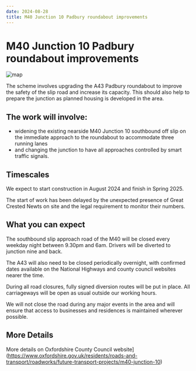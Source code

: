```yaml
---
date: 2024-08-28
title: M40 Junction 10 Padbury roundabout improvements
---
```


# M40 Junction 10 Padbury roundabout improvements


![map](https://www.oxfordshire.gov.uk/sites/default/files/styles/occ_scale_747/public/image/M40Junction10Padburyroundabout.png)


The scheme involves upgrading the A43 Padbury roundabout to improve
the safety of the slip road and increase its capacity. This should
also help to prepare the junction as planned housing is developed in
the area.

## The work will involve:

 *  widening the existing nearside M40 Junction 10 southbound off slip on the immediate approach to the roundabout to accommodate three running lanes
 *  and changing the junction to have all approaches controlled by smart traffic signals.


## Timescales

We expect to start construction in August 2024 and finish in Spring 2025.

The start of work has been delayed by the unexpected presence of Great Crested Newts on site and the legal requirement to monitor their numbers.

 
## What you can expect

The southbound slip approach road of the M40 will be closed every weekday night between 9.30pm and 6am. Drivers will be diverted to junction nine and back.

The A43 will also need to be closed periodically overnight, with confirmed dates available on the National Highways and county council websites nearer the time.

During all road closures, fully signed diversion routes will be put in place. All carriageways will be open as usual outside our working hours. 

We will not close the road during any major events in the area and will ensure that access to businesses and residences is maintained wherever possible.

## More Details

More details on Oxfordshire County Council website](https://www.oxfordshire.gov.uk/residents/roads-and-transport/roadworks/future-transport-projects/m40-junction-10)